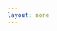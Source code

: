 ```yaml
---
layout: none
---
```


<RedoclyAPIBlock src="/firefly-services/docs/lightroom_applyXMP.json" width="600px" disableSidebar hideTryItPanel scrollYOffset={64} generateCodeSamples="languages: [{lang: 'curl'}]" />
